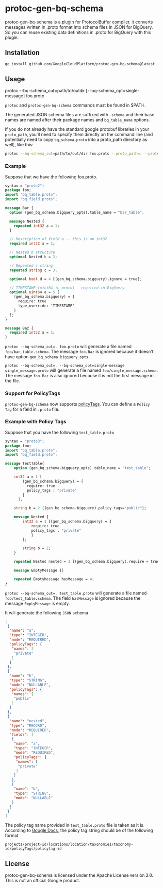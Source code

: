 # protoc-gen-bq-schema

protoc-gen-bq-schema is a plugin for [ProtocolBuffer compiler](https://github.com/google/protobuf).
It converts messages written in .proto format into schema files in JSON for BigQuery.
So you can reuse existing data definitions in .proto for BigQuery with this plugin.

## Installation

```sh
go install github.com/GoogleCloudPlatform/protoc-gen-bq-schema@latest
```

## Usage
protoc --bq-schema\_out=path/to/outdir \[--bq-schema_opt=single-message\] foo.proto

`protoc` and `protoc-gen-bq-schema` commands must be found in $PATH.

The generated JSON schema files are suffixed with `.schema` and their base names are named
after their package names and `bq_table_name` options.

If you do not already have the standard google protobuf libraries in your `proto_path`, you'll need to specify them directly on the command line (and potentially need to copy `bq_schema.proto` into a proto_path directory as well), like this:

```sh
protoc --bq-schema_out=path/to/out/dir foo.proto --proto_path=. --proto_path=<path_to_google_proto_folder>/src
```

### Example
Suppose that we have the following foo.proto.

```protobuf
syntax = "proto2";
package foo;
import "bq_table.proto";
import "bq_field.proto";

message Bar {
  option (gen_bq_schema.bigquery_opts).table_name = "bar_table";

  message Nested {
    repeated int32 a = 1;
  }

  // Description of field a -- this is an int32
  required int32 a = 1;

  // Nested b structure
  optional Nested b = 2;

  // Repeated c string
  repeated string c = 3;

  optional bool d = 4 [(gen_bq_schema.bigquery).ignore = true];

  // TIMESTAMP (uint64 in proto) - required in BigQuery
  optional uint64 e = 5 [
    (gen_bq_schema.bigquery) = {
      require: true
      type_override: 'TIMESTAMP'
    }
  ];
}

message Baz {
  required int32 a = 1;
}
```

`protoc --bq-schema_out=. foo.proto` will generate a file named `foo/bar_table.schema`.
The message `foo.Baz` is ignored because it doesn't have option `gen_bq_schema.bigquery_opts`.

`protoc --bq-schema_out=. --bq-schema_opt=single-message single_message.proto` will generate a file named `foo/single_message.schema`.
The message `foo.Baz` is also ignored because it is not the first message in the file.


### Support for PolicyTags
`protoc-gen-bq-schema` now supports [policyTags](https://cloud.google.com/bigquery/docs/column-level-security-intro).
You can define a `Policy Tag` for a field in `.proto` file.

### Example with Policy Tags
Suppose that you have the following `test_table.proto`
```protobuf
syntax = "proto3";
package foo;
import "bq_table.proto";
import "bq_field.proto";

message TestTable{
    option (gen_bq_schema.bigquery_opts).table_name = "test_table";

    int32 a = 1 [
        (gen_bq_schema.bigquery) = {
          require: true
          policy_tags : "private"
        }
      ];

    string b = 2 [(gen_bq_schema.bigquery).policy_tags="public"];

    message Nested {
        int32 a = 1 [(gen_bq_schema.bigquery) = {
            require: true
            policy_tags : "private"
            }
        ];

        string b = 2;
    }

    repeated Nested nested = 3 [(gen_bq_schema.bigquery).require = true];

    message EmptyMessage {}

    repeated EmptyMessage hasMessage = 4;
}
```
`protoc --bq-schema_out=. test_table.proto` will generate a file named `foo/test_table.schema`.
The field `hasMessage` is ignored because the message `EmptyMessage` is empty.

It will generate the following `JSON` schema
```json
[
 {
  "name": "a",
  "type": "INTEGER",
  "mode": "REQUIRED",
  "policyTags": {
   "names": [
    "private"
   ]
  }
 },
 {
  "name": "b",
  "type": "STRING",
  "mode": "NULLABLE",
  "policyTags": {
   "names": [
    "public"
   ]
  }
 },
 {
  "name": "nested",
  "type": "RECORD",
  "mode": "REQUIRED",
  "fields": [
   {
    "name": "a",
    "type": "INTEGER",
    "mode": "REQUIRED",
    "policyTags": {
     "names": [
      "private"
     ]
    }
   },
   {
    "name": "b",
    "type": "STRING",
    "mode": "NULLABLE"
   }
  ]
 }
]
```

The policy tag name provided in `test_table.proto` file is taken as it is. According to [Google Docs](https://cloud.google.com/bigquery/docs/column-level-security-intro),
the policy tag string should be of the following format

`projects/project-id/locations/location/taxonomies/taxonomy-id/policyTags/policytag-id`


## License

protoc-gen-bq-schema is licensed under the Apache License version 2.0.
This is not an official Google product.
